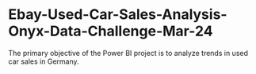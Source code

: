 # Ebay-Used-Car-Sales-Analysis-Onyx-Data-Challenge-Mar-24
The primary objective of the Power BI project is to analyze trends in used car sales in Germany.
